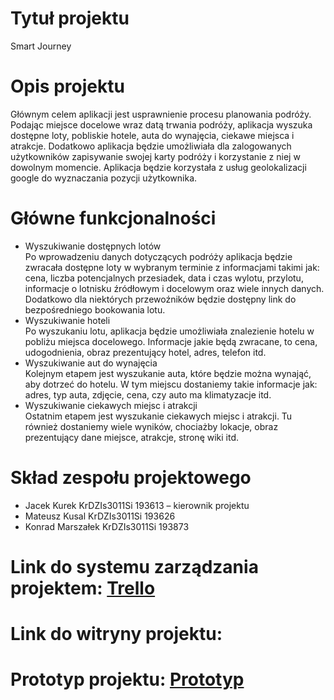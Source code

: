 <h1 id="header-1">Tytuł projektu</h1>
<p>Smart Journey</p>
<h1 id="header-1">Opis projektu</h1>
<p>Głównym celem aplikacji jest usprawnienie procesu planowania podróży. Podając miejsce docelowe wraz datą trwania podróży, aplikacja wyszuka dostępne loty, pobliskie hotele, auta do wynajęcia, ciekawe miejsca i atrakcje. Dodatkowo aplikacja będzie umożliwiała dla zalogowanych użytkowników zapisywanie swojej karty podróży i korzystanie z niej w dowolnym momencie.  Aplikacja będzie korzystała z usług geolokalizacji google do wyznaczania pozycji użytkownika.</p>

<h1 id="header-1">Główne funkcjonalności</h1>
<ul>
<li>Wyszukiwanie dostępnych lotów<br>
Po wprowadzeniu danych dotyczących podróży aplikacja będzie zwracała dostępne loty w wybranym terminie z informacjami takimi jak: cena, liczba potencjalnych przesiadek, data i czas wylotu, przylotu, informacje o lotnisku źródłowym i docelowym oraz wiele innych danych. Dodatkowo dla niektórych przewoźników będzie dostępny link do bezpośredniego bookowania lotu.</li>

<li>Wyszukiwanie hoteli<br>
Po wyszukaniu lotu, aplikacja będzie umożliwiała znalezienie hotelu w pobliżu miejsca docelowego. Informacje jakie będą zwracane, to cena, udogodnienia, obraz prezentujący hotel, adres, telefon itd.</li>

<li>Wyszukiwanie aut do wynajęcia<br>
Kolejnym etapem jest wyszukanie auta, które będzie można wynająć, aby dotrzeć do hotelu. W tym miejscu dostaniemy takie informacje jak: adres, typ auta, zdjęcie, cena, czy auto ma klimatyzacje itd.</li>

<li>Wyszukiwanie ciekawych miejsc i atrakcji<br>
Ostatnim etapem jest wyszukanie ciekawych miejsc i atrakcji. Tu również dostaniemy wiele wyników, chociażby lokacje, obraz prezentujący dane miejsce, atrakcje, stronę wiki itd.</li>
</ul>

<h1 id="header-1">Skład zespołu projektowego</h1>
<ul>
<li>Jacek Kurek KrDZIs3011Si  193613  – kierownik projektu</li>
<li>Mateusz Kusal KrDZIs3011Si 193626</li>
<li>Konrad Marszałek KrDZIs3011Si 193873</li>
</ul>

<h1 id="header-1">Link do systemu zarządzania projektem: <a href="https://trello.com/b/HFT6o7TD/smartjourney">Trello</a></h1>
<h1 id="header-1">Link do witryny projektu: </h1>
<h1 id="header-1">Prototyp projektu: <a href="./Prototype/index.html"> Prototyp </a></h1>

